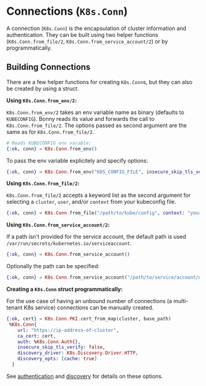 # Connections (`K8s.Conn`)

A connection (`K8s.Conn`) is the encapsulation of cluster information and authentication. They can be built using two helper functions (`K8s.Conn.from_file/2`, `K8s.Conn.from_service_account/2`) or by programmatically.

## Building Connections

There are a few helper functions for creating `K8s.Conn`s, but they can also be created by using a struct.

**Using `K8s.Conn.from_env/2`:**

`K8s.Conn.from_env/2` takes an env variable name as binary (defaults to `KUBECONFIG`). Bonny reads its value and forwards the call to `K8s.Conn.from_file/2`.
The options passed as second argument are the same as for `K8s.Conn.from_file/2`.

```elixir
# Reads KUBECONFIG env varable:
{:ok, conn} = K8s.Conn.from_env()
```

To pass the env variable explicitely and specify options:

```elixir
{:ok, conn} = K8s.Conn.from_env("K8S_CONFIG_FILE", insecure_skip_tls_verify: true)
```

**Using `K8s.Conn.from_file/2`:**

`K8s.Conn.from_file/2` accepts a keyword list as the second argument for selecting a `cluster`, `user`, and/or `context` from your kubeconfig file.

```elixir
{:ok, conn} = K8s.Conn.from_file("/path/to/kube/config", context: "your-context-name-here")
```

**Using `K8s.Conn.from_service_account/2`:**

If a path isn't provided for the service account, the default path is used `/var/run/secrets/kubernetes.io/serviceaccount`.

```elixir
{:ok, conn} = K8s.Conn.from_service_account()
```

Optionally the path can be specified:

```elixir
{:ok, conn} = K8s.Conn.from_service_account("/path/to/service/account/directory")
```

**Creating a `K8s.Conn` struct programmatically:**

For the use case of having an unbound number of connections (a multi-tenant K8s service) connections can be manually created.

```elixir
{:ok, cert} = K8s.Conn.PKI.cert_from_map(cluster, base_path)
 %K8s.Conn{
    url: "https://ip-address-of-cluster",
    ca_cert: cert,
    auth: %K8s.Conn.Auth{},
    insecure_skip_tls_verify: false,
    discovery_driver: K8s.Discovery.Driver.HTTP,
    discovery_opts: [cache: true]
  }
```

See [authentication](./authentication.md) and [discovery](./discovery.md) for details on these options.
